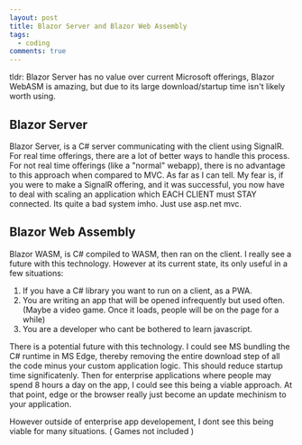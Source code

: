 ```yaml
---
layout: post
title: Blazor Server and Blazor Web Assembly 
tags:
  - coding
comments: true
---
```


tldr: Blazor Server has no value over current Microsoft offerings, Blazor WebASM is amazing, but due to its large download/startup time isn't likely worth using.

## Blazor Server

Blazor Server, is a C# server communicating with the client using SignalR.  For real time offerings, there are a lot of better ways to handle this process.  For not real time offerings (like a "normal" webapp), there is no advantage to this approach when compared to MVC.  As far as I can tell.  My fear is, if you were to make a SignalR offering, and it was successful, you now have to deal with scaling an application which EACH CLIENT must STAY connected.  Its quite a bad system imho.  Just use asp.net mvc.

## Blazor Web Assembly

Blazor WASM, is C# compiled to WASM, then ran on the client.  I really see a future with this technology.  However at its current state, its only useful in a few situations:

1. If you have a C# library you want to run on a client, as a PWA.
2. You are writing an app that will be opened infrequently but used often.  (Maybe a video game.  Once it loads, people will be on the page for a while)
3. You are a developer who cant be bothered to learn javascript.

There is a potential future with this technology.  I could see MS bundling the C# runtime in MS Edge, thereby removing the entire download step of all the code minus your custom application logic.  This should reduce startup time significatenly.   Then for enterprise applications where people may spend 8 hours a day on the app, I could see this being a viable approach.  At that point, edge or the browser really just become an update mechinism to your application.

However outside of enterprise app developement, I dont see this being viable for many situations. ( Games not included )
